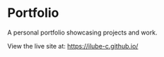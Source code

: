# Portfolio

A personal portfolio showcasing projects and work.

View the live site at: https://ilube-c.github.io/
